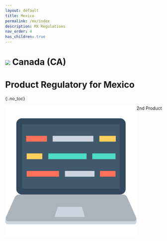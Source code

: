 ```yaml
---
layout: default
title: Mexico
permalink: /mx/index
description: MX Regulations
nav_order: 4
has_children: true
---
```


<h1> 
<img src="../assets/images/country-flag/mexico-flag.png" style="width: 60px"/>
Canada (CA) </h1>

# Product Regulatory for Mexico
{:.no_toc}
 
<div style="display: grid; grid-template-columns: auto auto">
  <div class="grid-item">
    <a href="./laptop">
        <img src="../../assets/images/icons/laptop.png" alt="Laptop" class="center-thirty">
    </a>
  </div>
  <div class="grid-item">2nd Product</div>
</div>